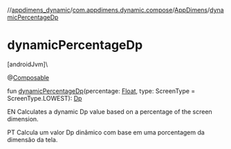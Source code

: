 //[appdimens_dynamic](../../../index.md)/[com.appdimens.dynamic.compose](../index.md)/[AppDimens](index.md)/[dynamicPercentageDp](dynamic-percentage-dp.md)

# dynamicPercentageDp

[androidJvm]\

@[Composable](https://developer.android.com/reference/kotlin/androidx/compose/runtime/Composable.html)

fun [dynamicPercentageDp](dynamic-percentage-dp.md)(percentage: [Float](https://kotlinlang.org/api/core/kotlin-stdlib/kotlin/-float/index.html), type: ScreenType = ScreenType.LOWEST): [Dp](https://developer.android.com/reference/kotlin/androidx/compose/ui/unit/Dp.html)

EN Calculates a dynamic Dp value based on a percentage of the screen dimension.

PT Calcula um valor Dp dinâmico com base em uma porcentagem da dimensão da tela.